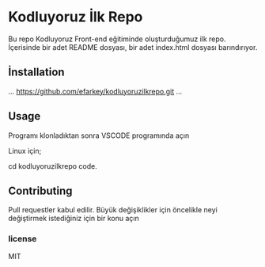 # Kodluyoruz İlk Repo
Bu repo Kodluyoruz Front-end eğitiminde oluşturduğumuz ilk repo. İçerisinde bir adet
README dosyası, bir adet index.html dosyası barındırıyor.
## İnstallation
...
https://github.com/efarkey/kodluyoruzilkrepo.git
...
## Usage

Programı klonladıktan sonra VSCODE programında açın

Linux için;

cd kodluyoruzilkrepo
code.

## Contributing

Pull requestler kabul edilir. Büyük değişiklikler için öncelikle neyi değiştirmek istediğiniz için bir konu açın

### license

MIT 
